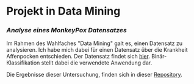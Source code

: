 # Projekt in Data Mining
### *Analyse eines MonkeyPox Datensatzes* 

Im Rahmen des Wahlfaches "Data Mining" galt es, einen Datensatz zu analysieren. Ich habe
mich dabei für einen Datensatz über die Krankheit Affenpocken entschieden. Der Datensatz findet sich 
[hier](https://www.kaggle.com/datasets/muhammad4hmed/monkeypox-patients-dataset).
Binär-Klassifikation stellt dabei die verwendete Anwendung dar. 

Die Ergebnisse dieser Untersuchung, finden sich in dieser [Repository](https://github.com/linusschlepp/Studienarbeit_Data_Mining). 